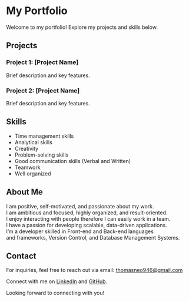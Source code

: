 # My Portfolio

Welcome to my portfolio! Explore my projects and skills below.

## Projects

### Project 1: [Project Name]

Brief description and key features.

### Project 2: [Project Name]

Brief description and key features.

## Skills

- Time management skills
- Analytical skills
- Creativity
- Problem-solving skills
- Good communication skills (Verbal and Written)
- Teamwork
- Well organized

## About Me

I am positive, self-motivated, and passionate about my work.\
I am ambitious and focused, highly organized, and result-oriented.\
I enjoy interacting with people therefore I can easily work in a team.\
I have a passion for developing scalable, data-driven applications.\
I’m a developer skilled in Front-end and Back-end languages\
and frameworks, Version Control, and Database Management Systems.

## Contact

For inquiries, feel free to reach out via email: thomasneo946@gmail.com

Connect with me on [LinkedIn](https://www.linkedin.com/in/neo-titebe-120536254) and [GitHub](https://github.com/UmbrellaSkiies).

Looking forward to connecting with you!

